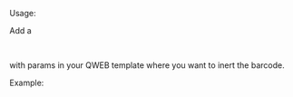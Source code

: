 Usage:

Add a <pre><div /> </pre>with params in your QWEB template where you want to inert the barcode.

Example:
<pre>
<div class="dd_barcode" t-att-dd_value="o.name" 
    dd_type="code128" dd_output="css" 
    dd_showHRI="false" dd_barWidth="2"
    dd_fontSize="18" dd_barHeight="60"/>
</pre>
